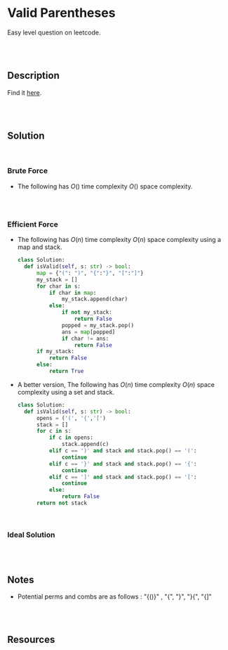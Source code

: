 # Valid Parentheses

Easy level question on leetcode.

<br>
<br>

## Description

Find it [here](https://rebrand.ly/qxlndaw).

<br>
<br>

## Solution

<br>

### Brute Force

- The following has $O()$ time complexity $O()$ space complexity.

  ```py
  ```

<br>

### Efficient Force

- The following has $O(n)$ time complexity $O(n)$ space complexity using a map and stack.

  ```py
  class Solution:
    def isValid(self, s: str) -> bool:
        map = {"(": ")", "{":"}", "[":"]"}
        my_stack = []
        for char in s:
            if char in map:
                my_stack.append(char)
            else:
                if not my_stack:
                    return False
                popped = my_stack.pop()
                ans = map[popped]
                if char != ans:
                    return False
        if my_stack:
            return False
        else:
            return True
  ```

- A better version, The following has $O(n)$ time complexity $O(n)$ space complexity using a set and stack.

  ```py
  class Solution:
    def isValid(self, s: str) -> bool:
        opens = ('(', '{','[')
        stack = []
        for c in s:
            if c in opens:
                stack.append(c)
            elif c == ')' and stack and stack.pop() == '(':
                continue
            elif c == '}' and stack and stack.pop() == '{':
                continue
            elif c == ']' and stack and stack.pop() == '[':
                continue
            else:
                return False
        return not stack
  ```

<br>

### Ideal Solution


<br>
<br>

## Notes

- Potential perms and combs are as follows : "{()}" , "{", "}", "}{", "{]"

<br>
<br>

## Resources

<br>
<br>
